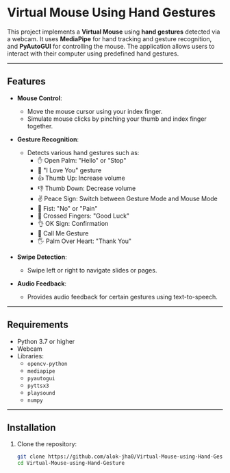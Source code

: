 # Virtual Mouse Using Hand Gestures

This project implements a **Virtual Mouse** using **hand gestures** detected via a webcam. It uses **MediaPipe** for hand tracking and gesture recognition, and **PyAutoGUI** for controlling the mouse. The application allows users to interact with their computer using predefined hand gestures.

---

## Features

- **Mouse Control**:
  - Move the mouse cursor using your index finger.
  - Simulate mouse clicks by pinching your thumb and index finger together.

- **Gesture Recognition**:
  - Detects various hand gestures such as:
    - ✋ Open Palm: "Hello" or "Stop"
    - 🤟 "I Love You" gesture
    - 👍 Thumb Up: Increase volume
    - 👎 Thumb Down: Decrease volume
    - ✌️ Peace Sign: Switch between Gesture Mode and Mouse Mode
    - 👊 Fist: "No" or "Pain"
    - 🤞 Crossed Fingers: "Good Luck"
    - 👌 OK Sign: Confirmation
    - 🤙 Call Me Gesture
    - 🖐️ Palm Over Heart: "Thank You"

- **Swipe Detection**:
  - Swipe left or right to navigate slides or pages.

- **Audio Feedback**:
  - Provides audio feedback for certain gestures using text-to-speech.

---

## Requirements

- Python 3.7 or higher
- Webcam
- Libraries:
  - `opencv-python`
  - `mediapipe`
  - `pyautogui`
  - `pyttsx3`
  - `playsound`
  - `numpy`

---

## Installation

1. Clone the repository:
   ```bash
   git clone https://github.com/alok-jha0/Virtual-Mouse-using-Hand-Gesture.git
   cd Virtual-Mouse-using-Hand-Gesture
